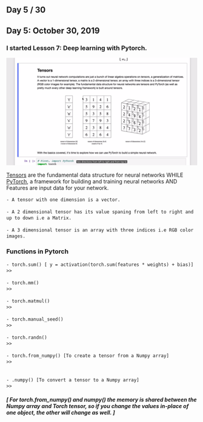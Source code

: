 ## Day 5 / 30

## Day 5: October 30, 2019

### I started Lesson 7: Deep learning with Pytorch.

![Tensors](tensors.png)

[Tensors](https://machinelearningmastery.com/introduction-to-tensors-for-machine-learning/) are the fundamental data structure for neural networks WHILE [PyTorch](), a framework for building and training neural networks AND Features are input data for your network.

	- A tensor with one dimension is a vector.

	- A 2 dimensional tensor has its value spaning from left to right and up to down i.e a Matrix.

	- A 3 dimensional tensor is an array with three indices i.e RGB color images.



### Functions in Pytorch
	
	- torch.sum() [ y = activation(torch.sum(features * weights) + bias)]
	>>	

	- torch.mm()
	>>

	- torch.matmul() 
	>>

	- torch.manual_seed()
	>>

	- torch.randn()
	>>

	- torch.from_numpy() [To create a tensor from a Numpy array]
	>>


	- .numpy() [To convert a tensor to a Numpy array]
	>>

#####  [ For torch.from_numpy() and  numpy() the memory is shared between the Numpy array and Torch tensor, so if you change the values in-place of one object, 		 the other will change as well. ]


